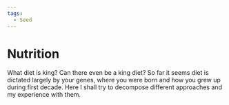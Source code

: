 ```yaml
---
tags:
  - Seed
---
```


# Nutrition

What diet is king? Can there even be a king diet?
So far it seems diet is dictated largely by your genes, where you were born and how you grew up during first decade.
Here I shall try to decompose different approaches and my experience with them.
